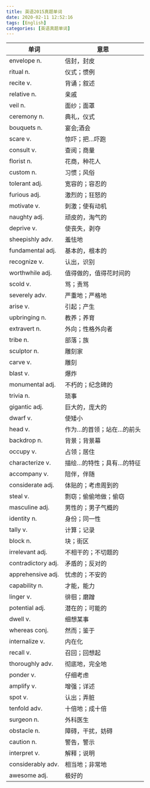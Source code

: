 ```yaml
---
title: 英语2015真题单词
date: 2020-02-11 12:52:16
tags: [English]
categories: [英语真题单词] 
---
```

|单词|意思|
|-|-|
|envelope  n.	|	信封，封皮|
|ritual  n.	|	仪式；惯例|
|recite  v.	|	背诵；叙述|
|relative n.	|	亲戚|
|veil n.	|	面纱；面罩|
|ceremony n.	|	典礼，仪式|
|bouquets n.	|	宴会;酒会|
|scare v.	|	惊吓；把…吓跑|
|consult v.	|	查阅；商量|
|florist n.	|	花商，种花人|
|custom n.	|	习惯；风俗|
|tolerant adj.	|	宽容的；容忍的|
|furious adj.	|	激烈的；狂怒的|
|motivate v.	|	刺激；使有动机|
|naughty adj.	|	顽皮的，淘气的|
|deprive v.	|	使丧失，剥夺|
|sheepishly adv.	|	羞怯地|
|fundamental adj.	|	基本的，根本的|
|recognize v.	|	认出，识别|
|worthwhile adj.	|	值得做的，值得花时间的|
|scold v.	|	骂；责骂|
|severely adv.	|	严重地；严格地|
|arise v.	|	引起；产生|
|upbringing n.	|	教养；养育|
|extravert n.	|	外向；性格外向者|
|tribe n.	|	部落；族|
|sculptor n.	|	雕刻家|
|carve v.	|	雕刻|
|blast v.	|	爆炸|
|monumental adj.	|	不朽的；纪念碑的|
|trivia n.	|	琐事|
|gigantic adj.	|	巨大的，庞大的|
|dwarf v.	|	使矮小|
|head v.	|	作为…的首领；站在…的前头|
|backdrop n.	|	背景；背景幕|
|occupy v.	|	占领；居住|
|characterize v.	|	描绘…的特性；具有…的特征|
|accompany v.	|	陪伴，伴随|
|considerate adj.	|	体贴的；考虑周到的|
|steal v.	|	剽窃；偷偷地做；偷窃|
|masculine adj.	|	男性的；男子气概的|
|identity n.	|	身份；同一性|
|tally v.	|	计算；记录|
|block n.	|	块；街区|
|irrelevant adj.	|	不相干的；不切题的|
|contradictory adj.	|	矛盾的；反对的|
|apprehensive adj.	|	忧虑的；不安的|
|capability n.	|	才能，能力|
|linger v.	|	徘徊；磨蹭|
|potential adj.	|	潜在的；可能的|
|dwell v.	|	细想某事|
|whereas  conj.	|	然而；鉴于|
|internalize  v.	|	内在化|
|recall v.	|	召回；回想起|
|thoroughly adv.	|	彻底地，完全地|
|ponder v.	|	仔细考虑|
|amplify v.	|	增强；详述|
|spot v.	|	认出；弄脏|
|tenfold adv.	|	十倍地；成十倍|
|surgeon n.	|	外科医生|
|obstacle n.	|	障碍，干扰，妨碍|
|caution  n.	|	警告，警示|
|interpret v.	|	解释；说明|
|considerably adv.	|	相当地；非常地|
|awesome adj.	|	极好的|
